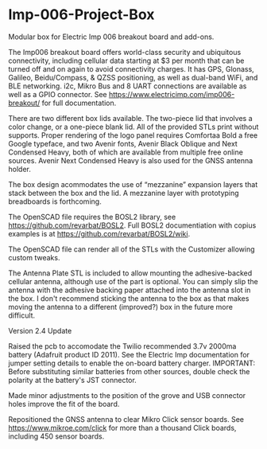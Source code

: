 # Imp-006-Project-Box
Modular box for Electric Imp 006 breakout board and add-ons.

The Imp006 breakout board offers world-class security and ubiquitous connectivity, including cellular data starting at $3 per month that can be turned off and on again to avoid connectivity charges.  It has GPS, Glonass, Galileo, Beidu/Compass, & QZSS positioning, as well as dual-band WiFi, and BLE networking.  i2c, Mikro Bus and 8 UART connections are available as well as a GPIO connector. See https://www.electricimp.com/imp006-breakout/ for full documentation.

There are two different box lids available.  The two-piece lid that involves a color change, or a one-piece blank lid. All of the provided STLs print without supports. Proper rendering of the logo panel requires Comfortaa Bold a free Google typeface, and two Avenir fonts, Avenir Black Oblique and Next Condensed Heavy, both of which are available from multiple free online sources. Avenir Next Condensed Heavy is also used for the GNSS antenna holder.

The box design acommodates the use of “mezzanine” expansion layers that stack between the box and the lid.  A mezzanine layer with prototyping breadboards is forthcoming.

The OpenSCAD file requires the BOSL2 library, see https://github.com/revarbat/BOSL2. Full BOSL2 documentiation with copius examples is at https://github.com/revarbat/BOSL2/wiki. 

The OpenSCAD file can render all of the STLs with the Customizer allowing custom tweaks.

The Antenna Plate STL is included to allow mounting the adhesive-backed cellular antenna, although use of the part is optional.  You can simply slip the antenna with the adhesive backing paper attached into the antenna slot in the box.  I don't recommend sticking the antenna to the box as that makes moving the antenna to a different (improved?) box in the future more difficult.


 Version 2.4 Update

 Raised the pcb to accomodate the Twilio recommended 3.7v 2000ma battery (Adafruit product ID 2011).  See the Electric Imp documentation for jumper setting details to enable the on-board battery charger. IMPORTANT: Before substituting similar batteries from other sources, double check the polarity at the battery's JST connector.

 Made minor adjustments to the position of the grove and USB connector holes improve the fit of the board.

 Repositioned the GNSS antenna to clear Mikro Click sensor boards. See https://www.mikroe.com/click for more than a thousand Click boards, including 450 sensor boards. 

